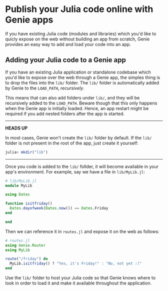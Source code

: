 # Publish your Julia code online with Genie apps

If you have existing Julia code (modules and libraries) which you'd like to quicly expose on the web without building an app from scratch, Genie provides an easy way to add and load your code into an app.

## Adding your Julia code to a Genie app

If you have an existing Julia application or standalone codebase which you'd like to expose over the web through a Genie app, the simples thing is to drop the files into the `lib/` folder. The `lib/` folder is automatically added by Genie to the `LOAD_PATH`, _recursively_.

This means that can also add folders under `lib/`, and they will be recursively added to the `LOAD_PATH`. Beware though that this only happens when the Genie app is initially loaded. Hence, an app restart might be required if you add nested folders after the app is started.

---
**HEADS UP**

In most cases, Genie won't create the `lib/` folder by default. If the `lib/` folder is not present in the root of the app, just create it yourself:

```julia
julia> mkdir("lib")
```

---

Once you code is added to the `lib/` follder, it will become available in your app's environment. For example, say we have a file in `lib/MyLib.jl`:

```julia
# lib/MyLib.jl
module MyLib

using Dates

function isitfriday()
  Dates.dayofweek(Dates.now()) == Dates.Friday
end

end
```

Then we can reference it in `routes.jl` and expose it on the web as follows:

```julia
# routes.jl
using Genie.Router
using MyLib

route("/friday") do
  MyLib.isitfriday() ? "Yes, it's Friday!" : "No, not yet :("
end
```

Use the `lib/` folder to host your Julia code so that Genie knows where to look in order to load it and make it available throughout the application.
